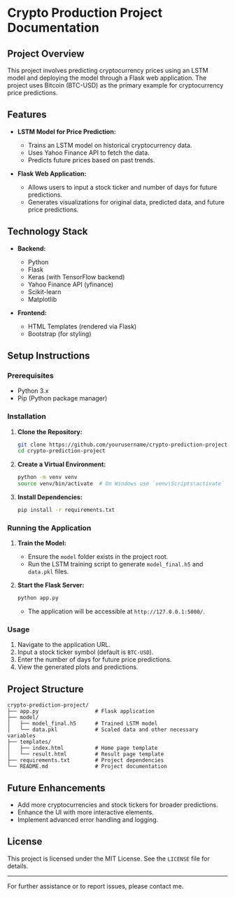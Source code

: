 
# Crypto Production Project Documentation

## Project Overview
This project involves predicting cryptocurrency prices using an LSTM model and deploying the model through a Flask web application. The project uses Bitcoin (BTC-USD) as the primary example for cryptocurrency price predictions.

## Features
- **LSTM Model for Price Prediction:**
  - Trains an LSTM model on historical cryptocurrency data.
  - Uses Yahoo Finance API to fetch the data.
  - Predicts future prices based on past trends.

- **Flask Web Application:**
  - Allows users to input a stock ticker and number of days for future predictions.
  - Generates visualizations for original data, predicted data, and future price predictions.

## Technology Stack
- **Backend:**
  - Python
  - Flask
  - Keras (with TensorFlow backend)
  - Yahoo Finance API (yfinance)
  - Scikit-learn
  - Matplotlib

- **Frontend:**
  - HTML Templates (rendered via Flask)
  - Bootstrap (for styling)

## Setup Instructions
### Prerequisites
- Python 3.x
- Pip (Python package manager)

### Installation
1. **Clone the Repository:**
   ```bash
   git clone https://github.com/yourusername/crypto-prediction-project.git
   cd crypto-prediction-project
   ```

2. **Create a Virtual Environment:**
   ```bash
   python -m venv venv
   source venv/bin/activate  # On Windows use `venv\Scripts\activate`
   ```

3. **Install Dependencies:**
   ```bash
   pip install -r requirements.txt
   ```

### Running the Application
1. **Train the Model:**
   - Ensure the `model` folder exists in the project root.
   - Run the LSTM training script to generate `model_final.h5` and `data.pkl` files.

2. **Start the Flask Server:**
   ```bash
   python app.py
   ```
   - The application will be accessible at `http://127.0.0.1:5000/`.

### Usage
1. Navigate to the application URL.
2. Input a stock ticker symbol (default is `BTC-USD`).
3. Enter the number of days for future price predictions.
4. View the generated plots and predictions.

## Project Structure
```
crypto-prediction-project/
├── app.py                  # Flask application
├── model/
│   ├── model_final.h5      # Trained LSTM model
│   └── data.pkl            # Scaled data and other necessary variables
├── templates/
│   ├── index.html          # Home page template
│   └── result.html         # Result page template
├── requirements.txt        # Project dependencies
└── README.md               # Project documentation
```

## Future Enhancements
- Add more cryptocurrencies and stock tickers for broader predictions.
- Enhance the UI with more interactive elements.
- Implement advanced error handling and logging.

## License
This project is licensed under the MIT License. See the `LICENSE` file for details.

---

For further assistance or to report issues, please contact me.

